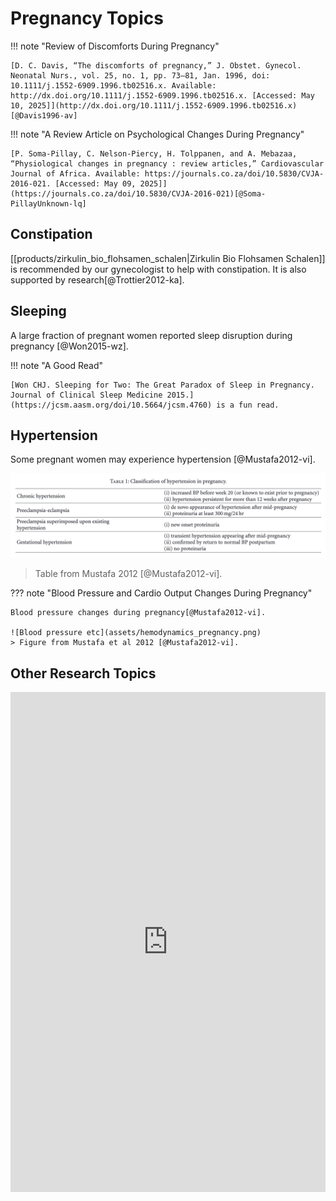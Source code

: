 # Pregnancy Topics


!!! note "Review of Discomforts During Pregnancy"

    [D. C. Davis, “The discomforts of pregnancy,” J. Obstet. Gynecol. Neonatal Nurs., vol. 25, no. 1, pp. 73–81, Jan. 1996, doi: 10.1111/j.1552-6909.1996.tb02516.x. Available: http://dx.doi.org/10.1111/j.1552-6909.1996.tb02516.x. [Accessed: May 10, 2025]](http://dx.doi.org/10.1111/j.1552-6909.1996.tb02516.x)[@Davis1996-av]

!!! note "A Review Article on Psychological Changes During Pregnancy"

    [P. Soma-Pillay, C. Nelson-Piercy, H. Tolppanen, and A. Mebazaa, “Physiological changes in pregnancy : review articles,” Cardiovascular Journal of Africa. Available: https://journals.co.za/doi/10.5830/CVJA-2016-021. [Accessed: May 09, 2025]](https://journals.co.za/doi/10.5830/CVJA-2016-021)[@Soma-PillayUnknown-lq]


## Constipation

[[products/zirkulin_bio_flohsamen_schalen|Zirkulin Bio Flohsamen Schalen]] is recommended by our gynecologist to help with constipation. It is also supported by research[@Trottier2012-ka].

## Sleeping

A large fraction of pregnant women reported sleep disruption during pregnancy [@Won2015-wz].

!!! note "A Good Read"

    [Won CHJ. Sleeping for Two: The Great Paradox of Sleep in Pregnancy. Journal of Clinical Sleep Medicine 2015.](https://jcsm.aasm.org/doi/10.5664/jcsm.4760) is a fun read.

## Hypertension

Some pregnant women may experience hypertension [@Mustafa2012-vi].

![Hypertension](assets/hypertension_during_pregnancy.png)
> Table from Mustafa 2012 [@Mustafa2012-vi].

??? note "Blood Pressure and Cardio Output Changes During Pregnancy"

    Blood pressure changes during pregnancy[@Mustafa2012-vi].

    ![Blood pressure etc](assets/hemodynamics_pregnancy.png)
    > Figure from Mustafa et al 2012 [@Mustafa2012-vi].

## Other Research Topics


<iframe src="https://app.litmaps.com/shared/86bcd3b8-7367-4935-8473-64593f3f859a"  frameborder="0" style="overflow:hidden;height:800px;width:100%" height="800px" width="100%" title="Research Papers about Pregnancy"></iframe>
